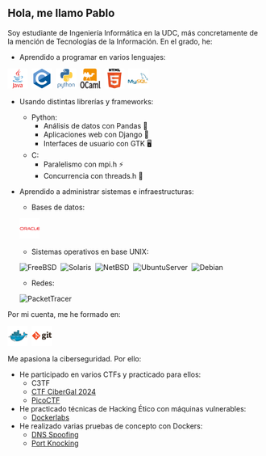 ## Hola, me llamo Pablo
Soy estudiante de Ingeniería Informática en la UDC, más concretamente de la mención de Tecnologías de la Información. En el grado, he:

- Aprendido a programar en varios lenguajes:

<img src="https://github.com/devicons/devicon/blob/master/icons/java/java-original-wordmark.svg" title="Java" alt="Java" width="40" height="40"/>&nbsp;
<img src="https://github.com/devicons/devicon/blob/master/icons/c/c-original.svg" title="C" alt="C" width="40" height="40"/>&nbsp;
<img src="https://github.com/devicons/devicon/blob/master/icons/python/python-original-wordmark.svg" title="Python"  alt="Python" width="40" height="40"/>&nbsp;
<img src="https://github.com/devicons/devicon/blob/master/icons/ocaml/ocaml-original-wordmark.svg" title="OCaml" alt="OCaml" width="40" height="40"/>&nbsp;
<img src="https://github.com/devicons/devicon/blob/master/icons/html5/html5-original-wordmark.svg" title="HTML" alt="HTML" width="40" height="40"/>&nbsp;
<img src="https://github.com/devicons/devicon/blob/master/icons/mysql/mysql-original-wordmark.svg" title="MYSQL" alt="MYSQL" width="40" height="40"/>&nbsp;

- Usando distintas librerías y frameworks:
  - Python:
    - Análisis de datos con Pandas 🐼
    - Aplicaciones web con Django 🎸
    - Interfaces de usuario con GTK 🖥️ 
  - C:
    - Paralelismo con mpi.h ⚡
    - Concurrencia con threads.h 🧵 

- Aprendido a administrar sistemas e infraestructuras:
  - Bases de datos:
  
   <img src="https://github.com/devicons/devicon/blob/master/icons/oracle/oracle-original.svg" title="Oracle" alt="Oracle" width="40" height="40"/>&nbsp;
  
  - Sistemas operativos en base UNIX:     
  
  <img src="https://upload.wikimedia.org/wikipedia/commons/c/c5/FreeBSD_minimalist_logo.png" title="FreeBSD" alt="FreeBSD" width="40" height="40"/>&nbsp;
  <img src="https://upload.wikimedia.org/wikipedia/commons/5/52/Oracle_Solaris_logo.svg" title="Solaris" alt="Solaris" width="40" height="40"/>&nbsp;
  <img src="https://upload.wikimedia.org/wikipedia/en/thumb/5/5c/NetBSD.svg/1200px-NetBSD.svg.png" title="NetBSD" alt="NetBSD" width="40" height="40"/>&nbsp;
  <img src="https://upload.wikimedia.org/wikipedia/commons/thumb/9/9e/UbuntuCoF.svg/1024px-UbuntuCoF.svg.png" title="UbuntuServer" alt="UbuntuServer" width="40" height="40"/>&nbsp;
  <img src="https://www.svgrepo.com/show/353640/debian.svg" title="Debian" alt="Debian" width="40" height="40"/>&nbsp;

  - Redes:
  
   <img src="https://packet-tracer-win.com/images/uploads/2023-12-29/icon-block-doaqi.png" title="PacketTracer" alt="PacketTracer" width="40" height="40"/>&nbsp;

Por mi cuenta, me he formado en:

<img src="https://github.com/devicons/devicon/blob/master/icons/docker/docker-original.svg" title="Docker" alt="Docker" width="40" height="40"/>&nbsp;
<img src="https://github.com/devicons/devicon/blob/master/icons/git/git-original-wordmark.svg" title="Git" alt="Git" width="40" height="40"/>&nbsp;


Me apasiona la ciberseguridad. Por ello:
- He participado en varios CTFs y practicado para ellos:
  - C3TF
  - [CTF CiberGal 2024](https://github.com/Pablodiz/Writeups/tree/main/CTFCBGAL2024/)
  - [PicoCTF](https://github.com/Pablodiz/Writeups/tree/main/picoCTF/)
- He practicado técnicas de Hacking Ético con máquinas vulnerables:
  - [Dockerlabs](https://github.com/Pablodiz/Writeups/tree/main/Dockerlabs/)
- He realizado varias pruebas de concepto con Dockers:
  - [DNS Spoofing](https://github.com/Pablodiz/dns_spoofing)
  - [Port Knocking](https://github.com/Pablodiz/port-knocking)



